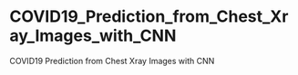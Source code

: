 # COVID19_Prediction_from_Chest_Xray_Images_with_CNN
COVID19 Prediction from Chest Xray Images with CNN
